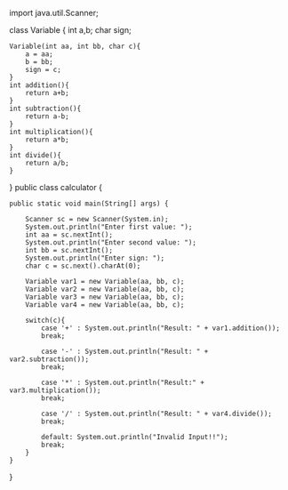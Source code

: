 import java.util.Scanner;

class Variable {
    int a,b;
    char sign;

    Variable(int aa, int bb, char c){
        a = aa;
        b = bb;
        sign = c;
    }
    int addition(){
        return a+b;
    }
    int subtraction(){
        return a-b;
    }
    int multiplication(){
        return a*b;
    }
    int divide(){
        return a/b;
    }
}
public class calculator {

    public static void main(String[] args) {

        Scanner sc = new Scanner(System.in);
        System.out.println("Enter first value: ");
        int aa = sc.nextInt();
        System.out.println("Enter second value: ");
        int bb = sc.nextInt();
        System.out.println("Enter sign: ");
        char c = sc.next().charAt(0);
        
        Variable var1 = new Variable(aa, bb, c);
        Variable var2 = new Variable(aa, bb, c);
        Variable var3 = new Variable(aa, bb, c);
        Variable var4 = new Variable(aa, bb, c);
        
        switch(c){
            case '+' : System.out.println("Result: " + var1.addition());
            break;

            case '-' : System.out.println("Result: " + var2.subtraction());
            break;

            case '*' : System.out.println("Result:" + var3.multiplication());
            break;

            case '/' : System.out.println("Result: " + var4.divide());
            break;

            default: System.out.println("Invalid Input!!");
            break;
        }
    }
}
